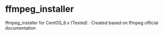 # ffmpeg_installer
ffmpeg_installer for CentOS_6.x (Tested) . Created based on ffmpeg official documentation
